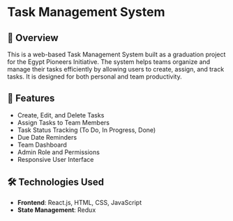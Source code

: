 
# Task Management System

## 📖 Overview  
This is a web-based Task Management System built as a graduation project for the Egypt Pioneers Initiative. The system helps teams organize and manage their tasks efficiently by allowing users to create, assign, and track tasks. It is designed for both personal and team productivity.

## 🚀 Features  
- Create, Edit, and Delete Tasks  
- Assign Tasks to Team Members  
- Task Status Tracking (To Do, In Progress, Done)  
- Due Date Reminders  
- Team Dashboard  
- Admin Role and Permissions  
- Responsive User Interface

## 🛠️ Technologies Used  
- **Frontend**: React.js, HTML, CSS, JavaScript  
- **State Management**: Redux 